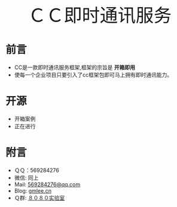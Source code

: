 <center><font size="16">ＣＣ即时通讯服务</font></center>

# 前言 #
- CC是一款即时通讯服务框架,框架的宗旨是 **开箱即用**
- 使每一个企业项目只要引入了cc框架包即可马上拥有即时通讯能力。

# 开源 #

- 开箱案例
- 正在进行

# 附言 #

- ＱＱ：569284276
- 微信: 同上
- Mail: 569284276@qq.com
- Blog: [gmlee.cn](http://gmlee.cn/)
- Ｑ群: [８０８０实验室](https://jq.qq.com/?_wv=1027&k=5vD1Zh6 "５３７９５０７５１")